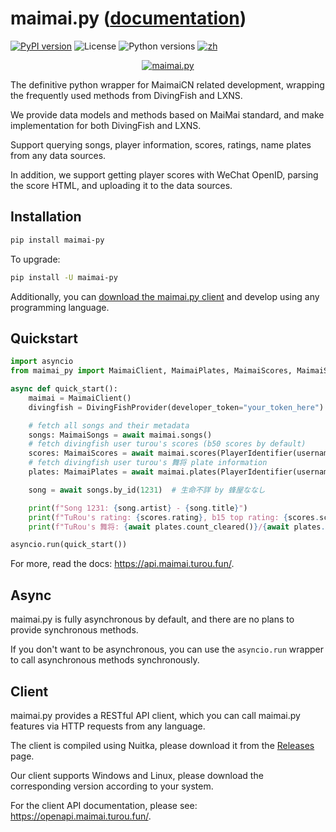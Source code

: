 # maimai.py ([documentation](https://maimai.turou.fun))

[![PyPI version](https://img.shields.io/pypi/v/maimai-py)](https://pypi.org/project/maimai-py/)
![License](https://img.shields.io/pypi/l/maimai-py)
![Python versions](https://img.shields.io/pypi/pyversions/maimai-py)
[![zh](https://img.shields.io/badge/README-中文-green.svg)](https://github.com/TrueRou/maimai.py/blob/main/README.md)

<p align="center">
  <a href="https://maimai.turou.fun">
      <img src="https://s2.loli.net/2024/12/23/7T5nbMfzdAi8BtF.png" alt="maimai.py" />
  </a>
</p>

The definitive python wrapper for MaimaiCN related development, wrapping the frequently used methods from DivingFish and LXNS.

We provide data models and methods based on MaiMai standard, and make implementation for both DivingFish and LXNS.

Support querying songs, player information, scores, ratings, name plates from any data sources.

In addition, we support getting player scores with WeChat OpenID, parsing the score HTML, and uploading it to the data sources.

## Installation

```bash
pip install maimai-py
```

To upgrade:

```bash
pip install -U maimai-py
```

Additionally, you can [download the maimai.py client](https://github.com/TrueRou/maimai.py/releases) and develop using any programming language.

## Quickstart

```python
import asyncio
from maimai_py import MaimaiClient, MaimaiPlates, MaimaiScores, MaimaiSongs, PlayerIdentifier, DivingFishProvider

async def quick_start():
    maimai = MaimaiClient()
    divingfish = DivingFishProvider(developer_token="your_token_here")

    # fetch all songs and their metadata
    songs: MaimaiSongs = await maimai.songs()
    # fetch divingfish user turou's scores (b50 scores by default)
    scores: MaimaiScores = await maimai.scores(PlayerIdentifier(username="turou"), provider=divingfish)
    # fetch divingfish user turou's 舞将 plate information
    plates: MaimaiPlates = await maimai.plates(PlayerIdentifier(username="turou"), "舞将", provider=divingfish)

    song = await songs.by_id(1231)  # 生命不詳 by 蜂屋ななし

    print(f"Song 1231: {song.artist} - {song.title}")
    print(f"TuRou's rating: {scores.rating}, b15 top rating: {scores.scores_b15[0].dx_rating}")
    print(f"TuRou's 舞将: {await plates.count_cleared()}/{await plates.count_all()} cleared")

asyncio.run(quick_start())
```

For more, read the docs: https://api.maimai.turou.fun/.

## Async

maimai.py is fully asynchronous by default, and there are no plans to provide synchronous methods.

If you don't want to be asynchronous, you can use the `asyncio.run` wrapper to call asynchronous methods synchronously.

## Client

maimai.py provides a RESTful API client, which you can call maimai.py features via HTTP requests from any language.

The client is compiled using Nuitka, please download it from the [Releases](https://github.com/TrueRou/maimai.py/releases) page.

Our client supports Windows and Linux, please download the corresponding version according to your system.

For the client API documentation, please see: https://openapi.maimai.turou.fun/.